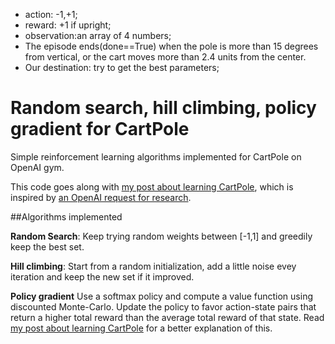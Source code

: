 - action: -1,+1; 
- reward: +1 if upright;
- observation:an array of 4 numbers; 
- The episode ends(done==True) when the pole is more than 15 degrees from vertical, or the cart moves more than 2.4 units from the center.
- Our destination: try to get the best parameters;

# Random search, hill climbing, policy gradient for CartPole

Simple reinforcement learning algorithms implemented for CartPole on OpenAI gym.

This code goes along with [my post about learning CartPole](http://kvfrans.com/simple-algoritms-for-solving-cartpole/), which is inspired by [an OpenAI request for research](https://openai.com/requests-for-research/#cartpole).

##Algorithms implemented

**Random Search**: Keep trying random weights between [-1,1] and greedily keep the best set.

**Hill climbing**: Start from a random initialization, add a little noise evey iteration and keep the new set if it improved.

**Policy gradient** Use a softmax policy and compute a value function using discounted Monte-Carlo. Update the policy to favor action-state pairs that return a higher total reward than the average total reward of that state. Read [my post about learning CartPole](http://kvfrans.com/simple-algoritms-for-solving-cartpole/) for a better explanation of this.

